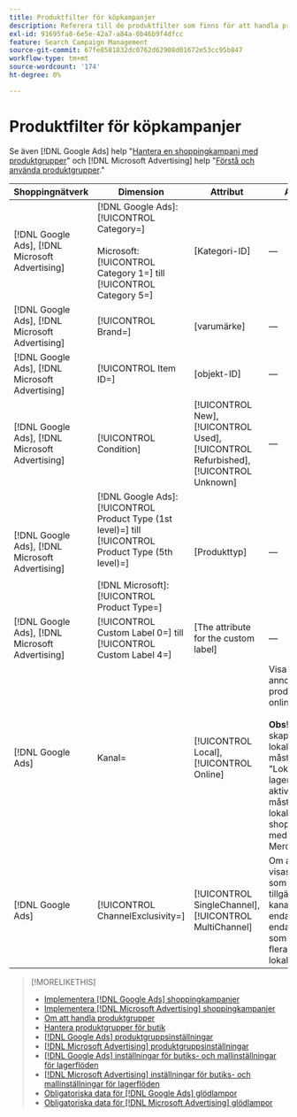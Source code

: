```yaml
---
title: Produktfilter för köpkampanjer
description: Referera till de produktfilter som finns för att handla produktgrupper.
exl-id: 91695fa8-6e5e-42a7-a84a-0b46b9f4dfcc
feature: Search Campaign Management
source-git-commit: 67fe8581832dc0762d62908d01672e53cc95b847
workflow-type: tm+mt
source-wordcount: '174'
ht-degree: 0%

---
```


# Produktfilter för köpkampanjer

Se även [!DNL Google Ads] help &quot;[Hantera en shoppingkampanj med produktgrupper](https://support.google.com/google-ads/answer/6275317)&quot; och [!DNL Microsoft Advertising] help &quot;[Förstå och använda produktgrupper](https://help.ads.microsoft.com/#apex/bae/en/56782).&quot;

| Shoppingnätverk | Dimension | Attribut | Anteckningar |
|----|----|----|----|
| [!DNL Google Ads], [!DNL Microsoft Advertising] | [!DNL Google Ads]: [!UICONTROL Category=]<br><br>Microsoft: [!UICONTROL Category 1=] till [!UICONTROL Category 5=] | \[Kategori-ID\] | — |
| [!DNL Google Ads], [!DNL Microsoft Advertising] | [!UICONTROL Brand=] | \[varumärke\] | — |
| [!DNL Google Ads], [!DNL Microsoft Advertising] | [!UICONTROL Item ID=] | \[objekt-ID\] | — |
| [!DNL Google Ads], [!DNL Microsoft Advertising] | [!UICONTROL Condition] | [!UICONTROL New], [!UICONTROL Used], [!UICONTROL Refurbished], [!UICONTROL Unknown] | — |
| [!DNL Google Ads], [!DNL Microsoft Advertising] | [!DNL Google Ads]: [!UICONTROL Product Type (1st level)=] till [!UICONTROL Product Type (5th level)=]<br><br>[!DNL Microsoft]: [!UICONTROL Product Type=] | \[Produkttyp\] | — |
| [!DNL Google Ads], [!DNL Microsoft Advertising] | [!UICONTROL Custom Label 0=] till [!UICONTROL Custom Label 4=] | \[The attribute for the custom label\] | — |
| [!DNL Google Ads] | Kanal= | [!UICONTROL Local], [!UICONTROL Online] | Visa endast annonser för lokala produkter eller onlineprodukter.<br><br><b>Obs!</b> Om du vill skapa annonser för lokala produkter måste alternativet &quot;Lokala lagerannonser&quot; vara aktiverat och du måste vara med i det lokala shoppingprogrammet med [!DNL Google Merchant Center]. |
| [!DNL Google Ads] | [!UICONTROL ChannelExclusivity=] | [!UICONTROL SingleChannel], [!UICONTROL MultiChannel] | Om annonser ska visas för produkter som bara är tillgängliga för en kanal (antingen endast lokalt eller endast online) eller som är tillgängliga för flera kanaler (både lokalt och online). |

>[!MORELIKETHIS]
>
>* [Implementera [!DNL Google Ads] shoppingkampanjer](/help/search-social-commerce/campaign-management/special-campaign-types/google-shopping-campaigns.md)
>* [Implementera [!DNL Microsoft Advertising] shoppingkampanjer](/help/search-social-commerce/campaign-management/special-campaign-types/microsoft-shopping-campaigns.md)
>* [Om att handla produktgrupper](product-group-about.md)
>* [Hantera produktgrupper för butik](product-group-manage.md)
>* [[!DNL Google Ads] produktgruppsinställningar](/help/search-social-commerce/campaign-management/campaigns/product-group-settings-google.md)
>* [[!DNL Microsoft Advertising] produktgruppsinställningar](/help/search-social-commerce/campaign-management/campaigns/product-group-settings-microsoft.md)
>* [[!DNL Google Ads] inställningar för butiks- och mallinställningar för lagerflöden](/help/search-social-commerce/campaign-management/inventory-feeds/ad-templates/template-google-shopping.md)
>* [[!DNL Microsoft Advertising] inställningar för butiks- och mallinställningar för lagerflöden](/help/search-social-commerce/campaign-management/inventory-feeds/ad-templates/template-microsoft-shopping.md)
>* [Obligatoriska data för [!DNL Google Ads] glödlampor](/help/search-social-commerce/campaign-management/bulksheets/bulksheet-data-formats/bulksheet-data-google.md)
>* [Obligatoriska data för [!DNL Microsoft Advertising] glödlampor](/help/search-social-commerce/campaign-management/bulksheets/bulksheet-data-formats/bulksheet-data-microsoft.md)
